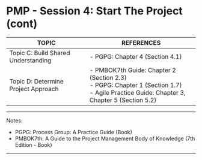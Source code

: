 # PMP - Session 4: Start The Project (cont)
| TOPIC                               | REFERENCES                                                   |
|-------------------------------------|--------------------------------------------------------------|
| Topic C: Build Shared Understanding | - PGPG: Chapter 4 (Section 4.1)                              |
| Topic D: Determine Project Approach | - PMBOK7th Guide: Chapter 2 (Section 2.3)<br>- PGPG: Chapter 1 (Section 1.7)<br>- Agile Practice Guide: Chapter 3, Chapter 5 (Section 5.2) |
---
Notes:
- PGPG: Process Group: A Practice Guide (Book)
- PMBOK7th: A Guide to the Project Management Body of Knowledge (7th Edition - Book)
- --